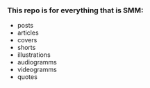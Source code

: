### This repo is for everything that is SMM:

- posts
- articles
- covers
- shorts
- illustrations
- audiogramms
- videogramms
- quotes
